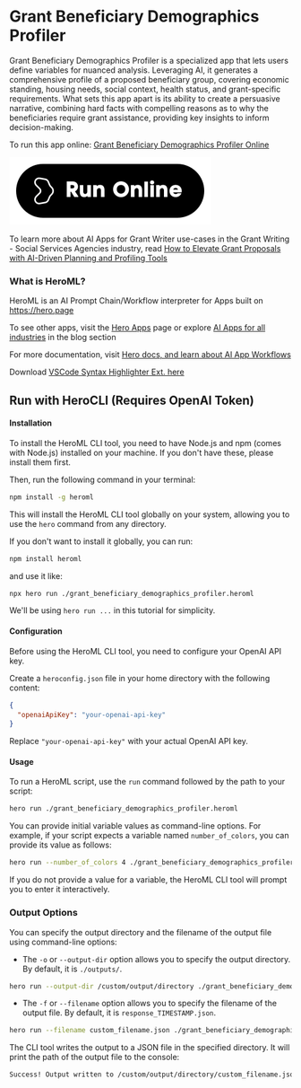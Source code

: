 # Grant Beneficiary Demographics Profiler

Grant Beneficiary Demographics Profiler is a specialized app that lets users define variables for nuanced analysis. Leveraging AI, it generates a comprehensive profile of a proposed beneficiary group, covering economic standing, housing needs, social context, health status, and grant-specific requirements. What sets this app apart is its ability to create a persuasive narrative, combining hard facts with compelling reasons as to why the beneficiaries require grant assistance, providing key insights to inform decision-making.

To run this app online: [Grant Beneficiary Demographics Profiler Online](https://hero.page/app/grant-beneficiary-demographics-profiler-comprehensive-grant-beneficiary-analysis/P8Vei9U5WWvQukM7EW8G)

[![Run Grant Beneficiary Demographics Profiler Online](/assets/run.svg)](https://hero.page/app/grant-beneficiary-demographics-profiler-comprehensive-grant-beneficiary-analysis/P8Vei9U5WWvQukM7EW8G)

To learn more about AI Apps for Grant Writer use-cases in the Grant Writing - Social Services Agencies industry, read [How to Elevate Grant Proposals with AI-Driven Planning and Profiling Tools](https://hero.page/blog/ai/grant-writing-social-services-agencies/how-to-elevate-grant-proposals-with-ai-driven-planning-and-profiling-tools/170931)

### What is HeroML?
HeroML is an AI Prompt Chain/Workflow interpreter for Apps built on https://hero.page 

To see other apps, visit the [Hero Apps](https://hero.page/apps) page or explore [AI Apps for all industries](https://hero.page/blog) in the blog section

For more documentation, visit [Hero docs, and learn about AI App Workflows](https://hero.page/tutorials/introduction-to-heroml)

Download [VSCode Syntax Highlighter Ext. here](https://marketplace.visualstudio.com/items?itemName=hero-page.heroml)

## Run with HeroCLI (Requires OpenAI Token)

#### Installation

To install the HeroML CLI tool, you need to have Node.js and npm (comes with Node.js) installed on your machine. If you don't have these, please install them first. 

Then, run the following command in your terminal:

```bash
npm install -g heroml
```

This will install the HeroML CLI tool globally on your system, allowing you to use the `hero` command from any directory.

If you don't want to install it globally, you can run:

```bash
npm install heroml
```

and use it like:

```bash
npx hero run ./grant_beneficiary_demographics_profiler.heroml
```

We'll be using `hero run ...` in this tutorial for simplicity.

#### Configuration

Before using the HeroML CLI tool, you need to configure your OpenAI API key. 

Create a `heroconfig.json` file in your home directory with the following content:

```json
{
  "openaiApiKey": "your-openai-api-key"
}
```

Replace `"your-openai-api-key"` with your actual OpenAI API key.

#### Usage

To run a HeroML script, use the `run` command followed by the path to your script:

```bash
hero run ./grant_beneficiary_demographics_profiler.heroml
```

You can provide initial variable values as command-line options. For example, if your script expects a variable named `number_of_colors`, you can provide its value as follows:

```bash
hero run --number_of_colors 4 ./grant_beneficiary_demographics_profiler.heroml
```

If you do not provide a value for a variable, the HeroML CLI tool will prompt you to enter it interactively.

### Output Options

You can specify the output directory and the filename of the output file using command-line options:

- The `-o` or `--output-dir` option allows you to specify the output directory. By default, it is `./outputs/`.

```bash
hero run --output-dir /custom/output/directory ./grant_beneficiary_demographics_profiler.heroml
```

- The `-f` or `--filename` option allows you to specify the filename of the output file. By default, it is `response_TIMESTAMP.json`.

```bash
hero run --filename custom_filename.json ./grant_beneficiary_demographics_profiler.heroml
```

The CLI tool writes the output to a JSON file in the specified directory. It will print the path of the output file to the console:

```bash
Success! Output written to /custom/output/directory/custom_filename.json
```

